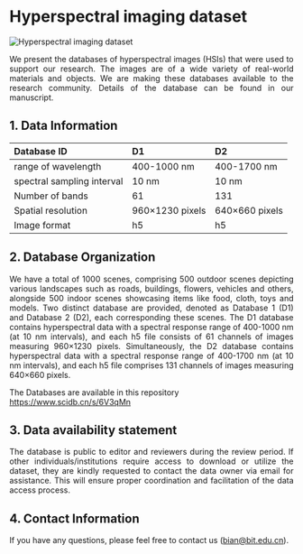 # **Hyperspectral imaging dataset**


![Hyperspectral imaging dataset](fig/Dataset.png)

<p style="text-align: justify;">
    We present the databases of hyperspectral images (HSIs) that were used to support our research. The images are of a wide variety of real-world materials and objects. We are making these databases available to the research community. Details of the database can be found in our manuscript.
    <p>

## **1. Data Information**

| Database  ID               | D1              | D2             |
| :------------------------- |:--------------- |:-------------- |
| range of wavelength        | 400-1000 nm     | 400-1700 nm    |
| spectral sampling interval | 10 nm           | 10 nm          |
| Number of bands            | 61              | 131            |
| Spatial resolution         | 960×1230 pixels | 640×660 pixels |
| Image format               | h5              | h5             |






## **2. Database Organization**

<p style="text-align: justify;">
    We have a total of 1000 scenes, comprising 500 outdoor scenes depicting various landscapes such as roads, buildings, flowers, vehicles and others, alongside 500 indoor scenes showcasing items like food, cloth, toys and models. Two distinct database are provided, denoted as Database 1 (D1) and Database 2 (D2), each corresponding these scenes. The D1 database contains hyperspectral data with a spectral response range of 400-1000 nm (at 10 nm intervals), and each h5 file consists of 61 channels of images measuring 960×1230 pixels. Simultaneously, the D2 database contains hyperspectral data with a spectral response range of 400-1700 nm (at 10 nm intervals), and each h5 file comprises 131 channels of images measuring 640×660 pixels.
</p>

The Databases are available in this repository https://www.scidb.cn/s/6V3qMn



## 3. Data availability statement
<p style="text-align: justify;">
The database is public to editor and reviewers during the review period.  If other individuals/institutions require access to download or utilize the dataset, they are kindly requested to contact the data owner via email for assistance. This will ensure proper coordination and facilitation of the data access process. 
</p>

## 4. Contact Information
If you have any questions, please feel free to contact us (bian@bit.edu.cn).


